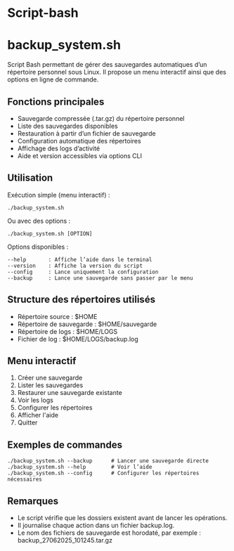 # Script-bash

backup_system.sh
================

Script Bash permettant de gérer des sauvegardes automatiques d’un répertoire personnel sous Linux.
Il propose un menu interactif ainsi que des options en ligne de commande.

Fonctions principales
---------------------

- Sauvegarde compressée (.tar.gz) du répertoire personnel
- Liste des sauvegardes disponibles
- Restauration à partir d’un fichier de sauvegarde
- Configuration automatique des répertoires
- Affichage des logs d’activité
- Aide et version accessibles via options CLI

Utilisation
-----------

Exécution simple (menu interactif) :

    ./backup_system.sh

Ou avec des options :

    ./backup_system.sh [OPTION]

Options disponibles :

    --help       : Affiche l’aide dans le terminal
    --version    : Affiche la version du script
    --config     : Lance uniquement la configuration
    --backup     : Lance une sauvegarde sans passer par le menu

Structure des répertoires utilisés
----------------------------------

- Répertoire source         : $HOME
- Répertoire de sauvegarde  : $HOME/sauvegarde
- Répertoire de logs        : $HOME/LOGS
- Fichier de log            : $HOME/LOGS/backup.log

Menu interactif
---------------

1. Créer une sauvegarde
2. Lister les sauvegardes
3. Restaurer une sauvegarde existante
4. Voir les logs
5. Configurer les répertoires
6. Afficher l'aide
7. Quitter

Exemples de commandes
---------------------

    ./backup_system.sh --backup      # Lancer une sauvegarde directe
    ./backup_system.sh --help        # Voir l’aide
    ./backup_system.sh --config      # Configurer les répertoires nécessaires

Remarques
---------

- Le script vérifie que les dossiers existent avant de lancer les opérations.
- Il journalise chaque action dans un fichier backup.log.
- Le nom des fichiers de sauvegarde est horodaté, par exemple : backup_27062025_101245.tar.gz
